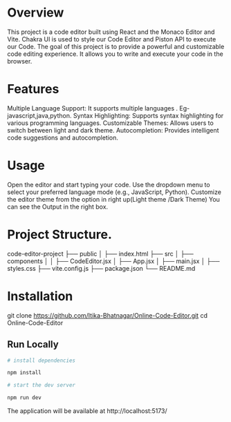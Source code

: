 # Overview

This project is a code editor built using React and the Monaco Editor and Vite.
Chakra UI is used to style our Code Editor and Piston API to execute our Code.
The goal of this project is to provide a powerful and customizable code editing experience.
It allows you to write and execute your code in the browser.


# Features
Multiple Language Support: It supports multiple languages . Eg- javascript,java,python.
Syntax Highlighting: Supports syntax highlighting for various programming languages.
Customizable Themes: Allows users to switch between light and dark theme.
Autocompletion: Provides intelligent code suggestions and autocompletion.


# Usage
Open the editor and start typing your code.
Use the dropdown menu to select your preferred language mode (e.g., JavaScript, Python).
Customize the editor theme from the option in right up(Light theme /Dark Theme)
You can see the Output in the right box.

# Project Structure.
code-editor-project
├── public
│   ├── index.html
├── src
│   ├── components
│   │   ├── CodeEditor.jsx
│   ├── App.jsx
│   ├── main.jsx
│   ├── styles.css
├── vite.config.js
├── package.json
└── README.md

# Installation 
git clone https://github.com/Itika-Bhatnagar/Online-Code-Editor.git
cd Online-Code-Editor

## Run Locally

```bash
# install dependencies

npm install

# start the dev server

npm run dev
```
The application will be available at http://localhost:5173/


